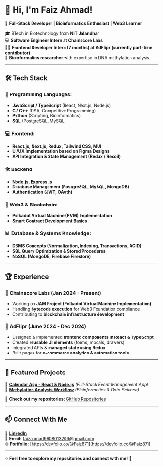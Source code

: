 # 👋 Hi, I'm Faiz Ahmad!  

🚀 **Full-Stack Developer | Bioinformatics Enthusiast | Web3 Learner**  

🎓 BTech in Biotechnology from **NIT Jalandhar**  
💻 **Software Engineer Intern at Chainscore Labs**  
👨‍💻 **Frontend Developer Intern (7 months) at AdFlipr (currently part-time contributor)**  
🔬 **Bioinformatics researcher** with expertise in DNA methylation analysis  

---

## 🛠 Tech Stack  

### **🚀 Programming Languages:**  
- **JavaScript / TypeScript** (React, Next.js, Node.js)  
- **C / C++** (DSA, Competitive Programming)  
- **Python** (Scripting, Bioinformatics)  
- **SQL** (PostgreSQL, MySQL)  

### **💻 Frontend:**  
- **React.js, Next.js, Redux, Tailwind CSS, MUI**  
- **UI/UX Implementation based on Figma Designs**  
- **API Integration & State Management (Redux / Recoil)**  

### **🛠 Backend:**  
- **Node.js, Express.js**  
- **Database Management (PostgreSQL, MySQL, MongoDB)**  
- **Authentication (JWT, OAuth)**  

### **🔗 Web3 & Blockchain:**  
- **Polkadot Virtual Machine (PVM) Implementation**  
- **Smart Contract Development Basics**  

### **📊 Database & Systems Knowledge:**  
- **DBMS Concepts (Normalization, Indexing, Transactions, ACID)**  
- **SQL Query Optimization & Stored Procedures**  
- **NoSQL (MongoDB, Firebase Firestore)**  

---

## 🏆 Experience  

### 🔹 **Chainscore Labs (Jan 2024 - Present)**  
- Working on **JAM Project (Polkadot Virtual Machine Implementation)**  
- Handling **bytecode execution** for Web3 Foundation compliance  
- Contributing to **blockchain infrastructure development**  

### 🔹 **AdFlipr (June 2024 - Dec 2024)**  
- Designed & implemented **frontend components in React & TypeScript**  
- Created **reusable UI elements** (forms, modals, drawers)  
- Integrated APIs & **managed state using Redux**  
- Built pages for **e-commerce analytics & automation tools**  

---

## 📌 Featured Projects  

🔹 **[Calendar App - React & Node.js](https://github.com/yourrepo)** *(Full-Stack Event Management App)*  
🔹 **[Methylation Analysis Workflow](https://github.com/yourrepo)** *(Bioinformatics & Data Science)*  

📌 **Check out my repositories:** [GitHub Repositories](https://github.com/faizahmad87)  

---

## 📫 Connect With Me  

💼 **[LinkedIn](https://www.linkedin.com/in/faiz-ahmad-6a402824a)**  
📧 **Email:** faizahmad9608013206@gmail.com  
🌐 **Portfolio:** [https://devfolio.co/@Faiz871](https://devfolio.co/@Faiz871) 

---

⭐ **Feel free to explore my repositories and connect with me!** 🚀  

